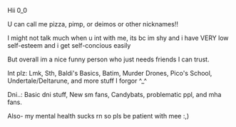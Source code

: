 Hii 0_0

U can call me pizza, pimp, or deimos or other nicknames!!

I might not talk much when u int with me, its bc im shy and i have VERY low self-esteem and i get self-concious easily

But overall im a nice funny person who just needs friends I can trust.

Int plz: Lmk, Sth, Baldi's Basics, Batim, Murder Drones, Pico's School, Undertale/Deltarune, and more stuff I forgor ^_^

Dni..: Basic dni stuff, New sm fans, Candybats, problematic ppl, and mha fans.

Also- my mental health sucks rn so pls be patient with mee :,)
